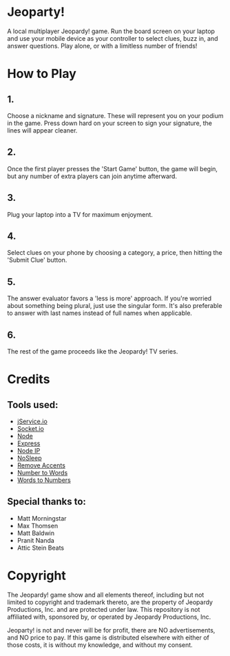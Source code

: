 # Jeoparty!
A local multiplayer Jeopardy! game. Run the board screen on your laptop and use your mobile device as your controller to select clues, buzz in, and answer questions. Play alone, or with a limitless number of friends!

# How to Play

## 1.
Choose a nickname and signature. These will represent you on your podium in the game. Press down hard on your screen to sign your signature, the lines will appear cleaner.

## 2.
Once the first player presses the 'Start Game' button, the game will begin, but any number of extra players can join anytime afterward.

## 3.
Plug your laptop into a TV for maximum enjoyment.

## 4.
Select clues on your phone by choosing a category, a price, then hitting the 'Submit Clue' button.

## 5.
The answer evaluator favors a 'less is more' approach. If you're worried about something being plural, just use the singular form. It's also preferable to answer with last names instead of full names when applicable.

## 6.
The rest of the game proceeds like the Jeopardy! TV series.

# Credits
## Tools used:
* [jService.io](http://jservice.io)
* [Socket.io](https://socket.io)
* [Node](https://nodejs.org/en/)
* [Express](https://expressjs.com)
* [Node IP](https://github.com/indutny/node-ip)
* [NoSleep](https://github.com/richtr/NoSleep.js?files=1)
* [Remove Accents](https://github.com/tyxla/remove-accents)
* [Number to Words](https://github.com/marlun78/number-to-words)
* [Words to Numbers](https://github.com/finnfiddle/words-to-numbers)

## Special thanks to:
* Matt Morningstar
* Max Thomsen
* Matt Baldwin
* Pranit Nanda
* Attic Stein Beats

# Copyright
The Jeopardy! game show and all elements thereof, including but not limited to copyright and trademark thereto, are the property of Jeopardy Productions, Inc. and are protected under law. This repository is not affiliated with, sponsored by, or operated by Jeopardy Productions, Inc.

Jeoparty! is not and never will be for profit, there are NO advertisements, and NO price to pay. If this game is distributed elsewhere with either of those costs, it is without my knowledge, and without my consent.
